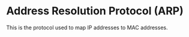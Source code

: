 # Address Resolution Protocol (ARP)
This is the protocol used to map IP addresses to MAC addresses.
